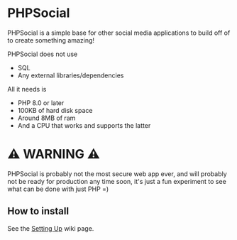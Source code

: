 # PHPSocial
PHPSocial is a simple base for other social media applications to build off of to create something amazing!

PHPSocial does not use
 - SQL
 - Any external libraries/dependencies

All it needs is
 - PHP 8.0 or later
 - 100KB of hard disk space
 - Around 8MB of ram
 - And a CPU that works and supports the latter

# ⚠ WARNING ⚠
PHPSocial is probably not the most secure web app ever, and will probably not be ready for production any time soon, it's just a fun experiment to see what can be done with just PHP =)

## How to install
See the [Setting Up](https://github.com/BreadTeleporter/PHPSocial/wiki/Setting-Up) wiki page.
